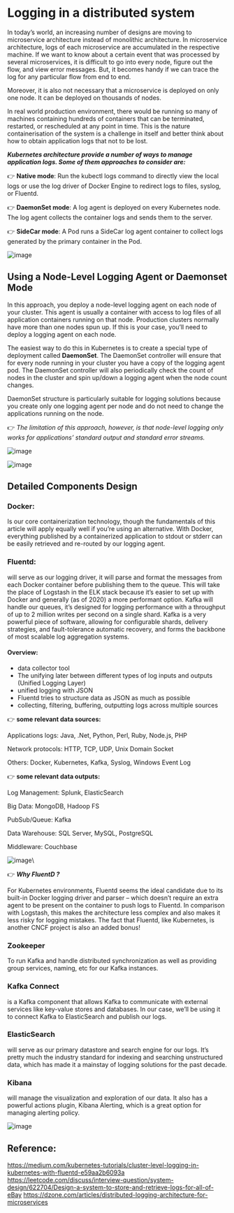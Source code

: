# Logging in a distributed system
In today’s world, an increasing number of designs are moving to microservice architecture instead of monolithic architecture. In microservice architecture, logs of each microservice are accumulated in the respective machine. If we want to know about a certain event that was processed by several microservices, it is difficult to go into every node, figure out the flow, and view error messages. But, it becomes handy if we can trace the log for any particular flow from end to end.

Moreover, it is also not necessary that a microservice is deployed on only one node. It can be deployed on thousands of nodes. 

In real world production environment, there would be running so many of machines containing hundreds of containers that can be terminated, restarted, or rescheduled at any point in time. This is the nature containerisation of the system is a challenge in itself and better think about how to obtain application logs that not to be lost.

***Kubernetes architecture provide a number of ways to manage application logs. Some of them approaches to consider are:***

👉 **Native mode**: Run the kubectl logs command to directly view the local logs or use the log driver of Docker Engine to redirect logs to files, syslog, or Fluentd.

👉 **DaemonSet mode**: A log agent is deployed on every Kubernetes node. The log agent collects the container logs and sends them to the server.

👉 **SideCar mode**: A Pod runs a SideCar log agent container to collect logs generated by the primary container in the Pod.

![image](https://user-images.githubusercontent.com/33947539/183357295-f082752a-a898-4f92-aead-cd2a3ac5bea4.png)

## Using a Node-Level Logging Agent or Daemonset Mode
In this approach, you deploy a node-level logging agent on each node of your cluster. This agent is usually a container with access to log files of all application containers running on that node. Production clusters normally have more than one nodes spun up. If this is your case, you’ll need to deploy a logging agent on each node.

The easiest way to do this in Kubernetes is to create a special type of deployment called **DaemonSet**. 
The DaemonSet controller will ensure that for every node running in your cluster you have a copy of the logging agent pod. The DaemonSet controller will also periodically check the count of nodes in the cluster and spin up/down a logging agent when the node count changes. 

DaemonSet structure is particularly suitable for logging solutions because you create only one logging agent per node and do not need to change the applications running on the node. 

👉 *The limitation of this approach, however, is that node-level logging only works for applications’ standard output and standard error streams.*

![image](https://user-images.githubusercontent.com/33947539/183387240-5612cad9-50bd-4d72-9ead-646f1b4d06cd.png)

![image](https://user-images.githubusercontent.com/33947539/183393678-6f2879a2-2eb9-4f25-b3bd-85ee9d266b4b.png)



## Detailed Components Design 
### Docker: 
Is our core containerization technology, though the fundamentals of this article will apply equally well if you’re using an alternative. With Docker, everything published by a containerized application to stdout or stderr can be easily retrieved and re-routed by our logging agent.

### Fluentd:
will serve as our logging driver, it will parse and format the messages from each Docker container before publishing them to the queue. This will take the place of Logstash in the ELK stack because it’s easier to set up with Docker and generally (as of 2020) a more performant option.
Kafka will handle our queues, it’s designed for logging performance with a throughput of up to 2 million writes per second on a single shard. Kafka is a very powerful piece of software, allowing for configurable shards, delivery strategies, and fault-tolerance automatic recovery, and forms the backbone of most scalable log aggregation systems.

#### Overview:

- data collector tool
- The unifying later between different types of log inputs and outputs (Unified Logging Layer)
- unified logging with JSON
- Fluentd tries to structure data as JSON as much as possible
- collecting, filtering, buffering, outputting logs across multiple sources

👉 **some relevant data sources:**

Applications logs: Java, .Net, Python, Perl, Ruby, Node.js, PHP

Network protocols: HTTP, TCP, UDP, Unix Domain Socket

Others: Docker, Kubernetes, Kafka, Syslog, Windows Event Log

👉 **some relevant data outputs:**

Log Management: Splunk, ElasticSearch

Big Data: MongoDB, Hadoop FS

PubSub/Queue: Kafka

Data Warehouse: SQL Server, MySQL, PostgreSQL

Middleware: Couchbase

![image](https://user-images.githubusercontent.com/33947539/183388243-f56a37c5-1997-4745-8c60-5647736af6ea.png)\

👉 ***Why FluentD ?***

For Kubernetes environments, Fluentd seems the ideal candidate due to its built-in Docker logging driver and parser – which doesn’t require an extra agent to be present on the container to push logs to Fluentd. In comparison with Logstash, this makes the architecture less complex and also makes it less risky for logging mistakes. The fact that Fluentd, like Kubernetes, is another CNCF project is also an added bonus!


### Zookeeper 
To run Kafka and handle distributed synchronization as well as providing group services, naming, etc for our Kafka instances.

### Kafka Connect 
is a Kafka component that allows Kafka to communicate with external services like key-value stores and databases. In our case, we’ll be using it to connect Kafka to ElasticSearch and publish our logs.

### ElasticSearch 
will serve as our primary datastore and search engine for our logs. It’s pretty much the industry standard for indexing and searching unstructured data, which has made it a mainstay of logging solutions for the past decade.

### Kibana 
will manage the visualization and exploration of our data. It also has a powerful actions plugin, Kibana Alerting, which is a great option for managing alerting policy.

![image](https://user-images.githubusercontent.com/33947539/183392605-be95a451-702c-434b-adcd-c8814c1c6ddd.png)

## Reference:
https://medium.com/kubernetes-tutorials/cluster-level-logging-in-kubernetes-with-fluentd-e59aa2b6093a
https://leetcode.com/discuss/interview-question/system-design/622704/Design-a-system-to-store-and-retrieve-logs-for-all-of-eBay
https://dzone.com/articles/distributed-logging-architecture-for-microservices

